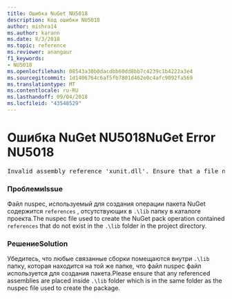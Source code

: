 ```yaml
---
title: Ошибка NuGet NU5018
description: Код ошибки NU5018
author: mishra14
ms.author: karann
ms.date: 8/3/2018
ms.topic: reference
ms.reviewer: anangaur
f1_keywords:
- NU5018
ms.openlocfilehash: 08543a30b0dacdbb60dd8bb7c4239c1b4222a3e4
ms.sourcegitcommit: 1d1406764c6af5fb7801d462e0c4afc9092fa569
ms.translationtype: MT
ms.contentlocale: ru-RU
ms.lasthandoff: 09/04/2018
ms.locfileid: "43548529"
---
```

# <a name="nuget-error-nu5018"></a><span data-ttu-id="aa66f-103">Ошибка NuGet NU5018</span><span class="sxs-lookup"><span data-stu-id="aa66f-103">NuGet Error NU5018</span></span>
<pre>Invalid assembly reference 'xunit.dll'. Ensure that a file named 'xunit.dll' exists in the lib directory.</pre>

### <a name="issue"></a><span data-ttu-id="aa66f-104">Проблеми</span><span class="sxs-lookup"><span data-stu-id="aa66f-104">Issue</span></span>

<span data-ttu-id="aa66f-105">Файл nuspec, используемый для создания операции пакета NuGet содержится `references` , отсутствующих в `.\lib` папку в каталоге проекта.</span><span class="sxs-lookup"><span data-stu-id="aa66f-105">The nuspec file used to create the NuGet pack operation contained `references` that do not exist in the `.\lib` folder in the project directory.</span></span>


### <a name="solution"></a><span data-ttu-id="aa66f-106">Решение</span><span class="sxs-lookup"><span data-stu-id="aa66f-106">Solution</span></span>

<span data-ttu-id="aa66f-107">Убедитесь, что любые связанные сборки помещаются внутри `.\lib` папку, которая находится на той же папке, что файл nuspec файл используется для создания пакета.</span><span class="sxs-lookup"><span data-stu-id="aa66f-107">Please ensure that any referenced assemblies are placed inside `.\lib` folder which is in the same folder as the nuspec file used to create the package.</span></span>

